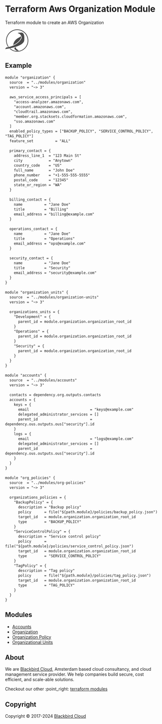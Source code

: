 <!-- BEGIN_TF_DOCS -->
# Terraform Aws Organization Module
Terraform module to create an AWS Organization

[![blackbird-logo](https://raw.githubusercontent.com/blackbird-cloud/terraform-module-template/main/.config/logo_simple.png)](https://blackbird.cloud)

## Example
```hcl
module "organization" {
  source  = "../modules/organization"
  version = "~> 3"

  aws_service_access_principals = [
    "access-analyzer.amazonaws.com",
    "account.amazonaws.com",
    "cloudtrail.amazonaws.com",
    "member.org.stacksets.cloudformation.amazonaws.com",
    "sso.amazonaws.com"
  ]
  enabled_policy_types = ["BACKUP_POLICY", "SERVICE_CONTROL_POLICY", "TAG_POLICY"]
  feature_set          = "ALL"

  primary_contact = {
    address_line_1  = "123 Main St"
    city            = "Anytown"
    country_code    = "US"
    full_name       = "John Doe"
    phone_number    = "+1-555-555-5555"
    postal_code     = "12345"
    state_or_region = "WA"
  }

  billing_contact = {
    name          = "Jane Doe"
    title         = "Billing"
    email_address = "billing@example.com"
  }

  operations_contact = {
    name          = "Jane Doe"
    title         = "Operations"
    email_address = "ops@example.com"
  }

  security_contact = {
    name          = "Jane Doe"
    title         = "Security"
    email_address = "security@example.com"
  }
}

module "organization_units" {
  source  = "../modules/organization-units"
  version = "~> 3"

  organizations_units = {
    "Development" = {
      parent_id = module.organization.organization_root_id
    }
    "Operations" = {
      parent_id = module.organization.organization_root_id
    }
    "Security" = {
      parent_id = module.organization.organization_root_id
    }
  }
}

module "accounts" {
  source  = "../modules/accounts"
  version = "~> 3"

  contacts = dependency.org.outputs.contacts
  accounts = {
    keys = {
      email                            = "keys@example.com"
      delegated_administrator_services = []
      parent_id                        = dependency.ous.outputs.ous["security"].id
    }
    logs = {
      email                            = "logs@example.com"
      delegated_administrator_services = []
      parent_id                        = dependency.ous.outputs.ous["security"].id
    }
  }
}

module "org_policies" {
  source  = "../modules/org-policies"
  version = "~> 3"

  organizations_policies = {
    "BackupPolicy" = {
      description = "Backup policy"
      policy      = file("${path.module}/policies/backup_policy.json")
      target_id   = module.organization.organization_root_id
      type        = "BACKUP_POLICY"
    }
    "ServiceControlPolicy" = {
      description = "Service control policy"
      policy      = file("${path.module}/policies/service_control_policy.json")
      target_id   = module.organization.organization_root_id
      type        = "SERVICE_CONTROL_POLICY"
    }
    "TagPolicy" = {
      description = "Tag policy"
      policy      = file("${path.module}/policies/tag_policy.json")
      target_id   = module.organization.organization_root_id
      type        = "TAG_POLICY"
    }
  }
}
```

## Modules

- [Accounts](./modules/accounts/README.md)
- [Organization](./modules/organization/README.md)
- [Organization Policy](./modules/organization-policy/README.md)
- [Organizational Units](./modules/organizational-units/README.md)

## About

We are [Blackbird Cloud](https://blackbird.cloud), Amsterdam based cloud consultancy, and cloud management service provider. We help companies build secure, cost efficient, and scale-able solutions.

Checkout our other :point\_right: [terraform modules](https://registry.terraform.io/namespaces/blackbird-cloud)

## Copyright

Copyright © 2017-2024 [Blackbird Cloud](https://blackbird.cloud)
<!-- END_TF_DOCS -->